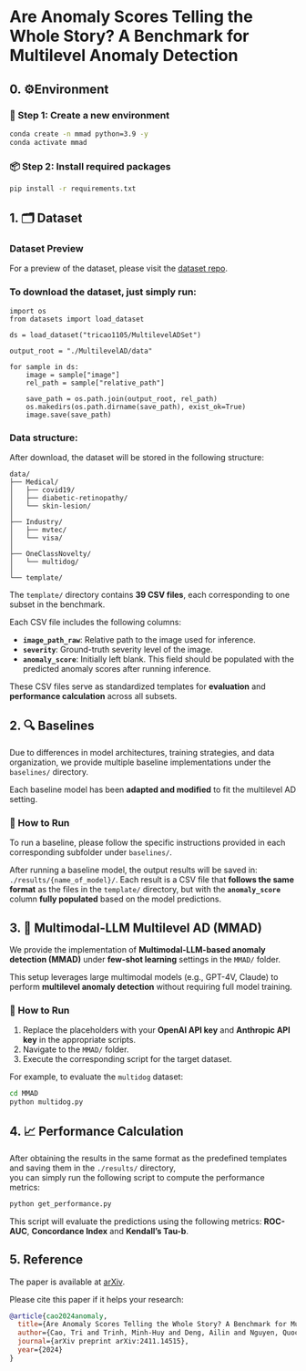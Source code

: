 # Are Anomaly Scores Telling the Whole Story? A Benchmark for Multilevel Anomaly Detection

## 0. ⚙️Environment
### 🔧 Step 1: Create a new environment
```bash
conda create -n mmad python=3.9 -y
conda activate mmad 
```

### 📦 Step 2: Install required packages
```bash
pip install -r requirements.txt
```


## 1. 🗂️ Dataset
### Dataset Preview
For a preview of the dataset, please visit the [dataset repo](https://huggingface.co/datasets/tricao1105/MultilevelADSet).

### To download the dataset, just simply run:
```
import os
from datasets import load_dataset

ds = load_dataset("tricao1105/MultilevelADSet")  

output_root = "./MultilevelAD/data"  

for sample in ds:
    image = sample["image"]
    rel_path = sample["relative_path"]
    
    save_path = os.path.join(output_root, rel_path)
    os.makedirs(os.path.dirname(save_path), exist_ok=True)
    image.save(save_path)
```
### Data structure:
After download, the dataset will be stored in the following structure:
```
data/
├── Medical/
│   ├── covid19/
│   ├── diabetic-retinopathy/
│   └── skin-lesion/
│
├── Industry/
│   ├── mvtec/
│   └── visa/
│
├── OneClassNovelty/
│   └── multidog/
│ 
└── template/
```
The `template/` directory contains **39 CSV files**, each corresponding to one subset in the benchmark.

Each CSV file includes the following columns:

- **`image_path_raw`**: Relative path to the image used for inference.
- **`severity`**: Ground-truth severity level of the image.
- **`anomaly_score`**: Initially left blank. This field should be populated with the predicted anomaly scores after running inference.

These CSV files serve as standardized templates for **evaluation** and **performance calculation** across all subsets.

## 2. 🔍 Baselines

Due to differences in model architectures, training strategies, and data organization, we provide multiple baseline implementations under the `baselines/` directory.

Each baseline model has been **adapted and modified** to fit the multilevel AD setting.

### 🚀 How to Run

To run a baseline, please follow the specific instructions provided in each corresponding subfolder under `baselines/`.

After running a baseline model, the output results will be saved in: `./results/{name_of_model}/`. Each result is a CSV file that **follows the same format** as the files in the `template/` directory, but with the **`anomaly_score`** column **fully populated** based on the model predictions.

## 3. 🤖 Multimodal-LLM Multilevel AD (MMAD)

We provide the implementation of **Multimodal-LLM-based anomaly detection (MMAD)** under **few-shot learning** settings in the `MMAD/` folder.

This setup leverages large multimodal models (e.g., GPT-4V, Claude) to perform **multilevel anomaly detection** without requiring full model training.

### 🚀 How to Run

1. Replace the placeholders with your **OpenAI API key** and **Anthropic API key** in the appropriate scripts.
2. Navigate to the `MMAD/` folder.
3. Execute the corresponding script for the target dataset.

For example, to evaluate the `multidog` dataset:

```bash
cd MMAD
python multidog.py
```

## 4. 📈 Performance Calculation

After obtaining the results in the same format as the predefined templates and saving them in the `./results/` directory,  
you can simply run the following script to compute the performance metrics:

```bash
python get_performance.py
```
This script will evaluate the predictions using the following metrics: **ROC-AUC**, **Concordance Index** and **Kendall’s Tau-b**. 

 ## 5. Reference
The paper is available at [arXiv](https://arxiv.org/abs/2411.14515).

Please cite this paper if it helps your research:
```bibtex
@article{cao2024anomaly,
  title={Are Anomaly Scores Telling the Whole Story? A Benchmark for Multilevel Anomaly Detection},
  author={Cao, Tri and Trinh, Minh-Huy and Deng, Ailin and Nguyen, Quoc-Nam and Duong, Khoa and Cheung, Ngai-Man and Hooi, Bryan},
  journal={arXiv preprint arXiv:2411.14515},
  year={2024}
}
```

